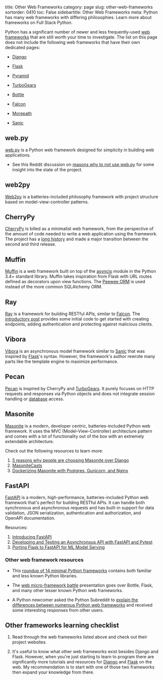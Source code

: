 title: Other Web Frameworks
category: page
slug: other-web-frameworks
sortorder: 0410
toc: False
sidebartitle: Other Web Frameworks
meta: Python has many web frameworks with differing philosophies. Learn more about frameworks on Full Stack Python.


Python has a significant number of newer and less frequently-used 
[web frameworks](/web-frameworks.html) that are still worth your time to 
investigate. The list on this page does not include the following web 
frameworks that have their own dedicated pages:

* [Django](/django.html)

* [Flask](/flask.html)

* [Pyramid](/pyramid.html)

* [TurboGears](/turbogears.html)

* [Bottle](/bottle.html)

* [Falcon](/falcon.html)

* [Morepath](/morepath.html)

* [Sanic](/sanic.html)


## web.py
[web.py](http://webpy.org/) is a Python web framework designed for simplicity
in building web applications.

* See this Reddit discussion on 
  [reasons why to not use web.py](http://www.reddit.com/r/Python/comments/2sjghv/is_there_any_reason_to_not_use_webpy/)
  for some insight into the state of the project.


## web2py
[Web2py](http://www.web2py.com/) is a batteries-included philosophy framework
with project structure based on model-view-controller patterns.


## CherryPy
[CherryPy](http://www.cherrypy.org/) is billed as a minimalist web framework,
from the perspective of the amount of code needed to write a web application
using the framework. The project has a 
[long history](https://w3techs.com/technologies/details/ws-cherrypy/all/all)
and made a major transition between the second and third release.


## Muffin
[Muffin](https://github.com/klen/muffin) is a web framework
built on top of the [asyncio](https://docs.python.org/3/library/asyncio.html)
module in the Python 3.4+ standard library. Muffin takes inspiration from
Flask with URL routes defined as decorators upon view functions. The 
[Peewee ORM](https://peewee.readthedocs.org/en/latest/) is used instead of 
the more common SQLAlchemy ORM.


## Ray
[Ray](https://rayframework.github.io/site/)
is a framework for building RESTful APIs, similar to [Falcon](/falcon.html). 
The [introductory post](https://medium.com/@felipevolpone/ray-a-new-python-web-framework-e5ec9d74bfb4) 
provides some initial code to get started with creating endpoints, adding 
authentication and protecting against malicious clients.


## Vibora
[Vibora](https://vibora.io/) is an asynchronous model framework similar to
[Sanic](/sanic.html) that was inspired by [Flask](/flask.html)'s syntax.
However, the framework's author rewrote many parts like the template engine
to maximize performance.


## Pecan
[Pecan](https://pecan.readthedocs.io/en/latest/index.html) is inspired by
CherryPy and [TurboGears](/turbogears.html). It purely focuses on HTTP
requests and responses via Python objects and does not integrate session
handling or [database](/databases.html) access.


## Masonite

[Masonite](https://docs.masoniteproject.com/) is a modern, developer
centric, batteries-included Python web framework. It uses the MVC
(Model-View-Controller) architecture pattern and comes with a lot of
functionality out of the box with an extremely extendable architecture.

Check out the following resources to learn more:

1. [5 reasons why people are choosing Masonite over Django](https://dev.to/masonite/5-reasons-why-people-are-choosing-masonite-over-django-ic3)
1. [MasoniteCasts](https://masonitecasts.com/)
1. [Dockerizing Masonite with Postgres, Gunicorn, and Nginx](https://testdriven.io/blog/dockerizing-masonite-with-postgres-gunicorn-and-nginx/)


## FastAPI

[FastAPI](https://docs.masoniteproject.com/) is a modern,
high-performance, batteries-included Python web framework that's
perfect for building RESTful APIs. It can handle both synchronous and
asynchronous requests and has built-in support for data validation,
JSON serialization, authentication and authorization, and OpenAPI
documentation.


Resources:

1. [Introducing FastAPI](https://medium.com/@tiangolo/introducing-fastapi-fdc1206d453f)
1. [Developing and Testing an Asynchronous API with FastAPI and Pytest](https://testdriven.io/blog/fastapi-crud/)
1. [Porting Flask to FastAPI for ML Model Serving](https://www.pluralsight.com/tech-blog/porting-flask-to-fastapi-for-ml-model-serving/)


### Other web framework resources
* This [roundup of 14 minimal Python frameworks](http://codecondo.com/14-minimal-web-frameworks-for-python/)
  contains both familiar and less known Python libraries.

* The [web micro-framework battle](http://www.slideshare.net/r1chardj0n3s/web-microframework-battle/)
  presentation goes over Bottle, Flask, and many other lesser known Python
  web frameworks.

* A Python newcomer asked the Python Subreddit to 
 [explain the differences between numerous Python web frameworks](http://www.reddit.com/r/Python/comments/28qr7c/can_anyone_explain_the_differences_between_web2py/)
 and received some interesting responses from other users.


## Other frameworks learning checklist
1. Read through the web frameworks listed above and check out their project
   websites. 

1. It's useful to know what other web frameworks exist besides Django and 
   Flask. However, when you're just starting to learn to program there are 
   significantly more tutorials and resources for [Django](/django.html) and 
   [Flask](/flask.html) on the web. My recommendation is to start with one of
   those two frameworks then expand your knowledge from there.

